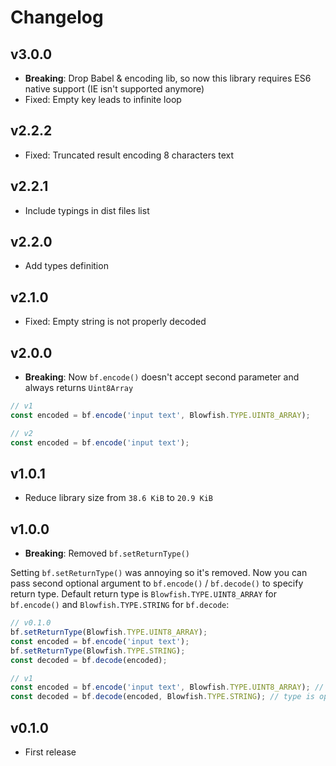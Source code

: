 # Changelog

## v3.0.0

- **Breaking**: Drop Babel & encoding lib, so now this library requires ES6 native support (IE isn't supported anymore)
- Fixed: Empty key leads to infinite loop

## v2.2.2

- Fixed: Truncated result encoding 8 characters text

## v2.2.1

- Include typings in dist files list

## v2.2.0

- Add types definition

## v2.1.0

- Fixed: Empty string is not properly decoded

## v2.0.0

- **Breaking**: Now `bf.encode()` doesn't accept second parameter and always returns `Uint8Array`

```js
// v1
const encoded = bf.encode('input text', Blowfish.TYPE.UINT8_ARRAY);

// v2
const encoded = bf.encode('input text');
```

## v1.0.1

- Reduce library size from `38.6 KiB` to `20.9 KiB`

## v1.0.0

- **Breaking**: Removed `bf.setReturnType()`

Setting `bf.setReturnType()` was annoying so it's removed. Now you can pass second optional argument to `bf.encode()` / `bf.decode()` to specify return type. Default return type is `Blowfish.TYPE.UINT8_ARRAY` for `bf.encode()` and `Blowfish.TYPE.STRING` for `bf.decode`:

```js
// v0.1.0
bf.setReturnType(Blowfish.TYPE.UINT8_ARRAY);
const encoded = bf.encode('input text');
bf.setReturnType(Blowfish.TYPE.STRING);
const decoded = bf.decode(encoded);

// v1
const encoded = bf.encode('input text', Blowfish.TYPE.UINT8_ARRAY); // type is optional
const decoded = bf.decode(encoded, Blowfish.TYPE.STRING); // type is optional
```

## v0.1.0

- First release
